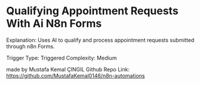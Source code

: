 # Qualifying Appointment Requests With Ai   N8n Forms

Explanation:
Uses AI to qualify and process appointment requests submitted through n8n Forms.

Trigger Type: Triggered
Complexity: Medium

made by Mustafa Kemal ÇINGIL
Github Repo Link: https://github.com/MustafaKemal0146/n8n-automations
